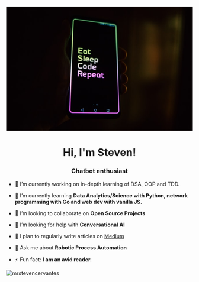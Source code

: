 <p align="center">
  <img src="/roman-synkevych-vXInUOv1n84-unsplash.jpg"/>
</p>
<h1 align="center">Hi, I'm Steven!</h1>
<h3 align="center">Chatbot enthusiast</h3>


- 🔭 I’m currently working on in-depth learning of DSA, OOP and TDD.

- 🌱 I’m currently learning **Data Analytics/Science with Python, network programming with Go and web dev with vanilla JS.**

- 👯 I’m looking to collaborate on **Open Source Projects**

- 🤝 I’m looking for help with **Conversational AI**
<!--
- 👨‍💻 All of my projects are available at [http://example.com](http://example.com)
-->
- 📝 I plan to regularly write articles on [Medium](https://mrstevencervantes.medium.com)

- 💬 Ask me about **Robotic Process Automation**
<!--
- 📄 Know about my experiences [http://example.com](http://example.com)
-->
- ⚡ Fun fact: **I am an avid reader.**

<p align="left"> <img src="https://komarev.com/ghpvc/?username=mrstevencervantes&label=Profile%20views&color=0e75b6&style=flat" alt="mrstevencervantes" /> </p>
<!--
<h3 align="left">Connect with me:</h3>
<p align="left">
<a href="https://twitter.com/mrstevencervant" target="blank"><img align="center" src="https://raw.githubusercontent.com/rahuldkjain/github-profile-readme-generator/master/src/images/icons/Social/twitter.svg" alt="mrstevencervant" height="30" width="40" /></a>
</p>

<h3 align="left">Languages and Tools:</h3>
<p align="left"> <a href="https://www.gnu.org/software/bash/" target="_blank"> <img src="https://www.vectorlogo.zone/logos/gnu_bash/gnu_bash-icon.svg" alt="bash" width="40" height="40"/> </a> <a href="https://www.w3schools.com/css/" target="_blank"> <img src="https://raw.githubusercontent.com/devicons/devicon/master/icons/css3/css3-original-wordmark.svg" alt="css3" width="40" height="40"/> </a> <a href="https://www.djangoproject.com/" target="_blank"> <img src="https://raw.githubusercontent.com/devicons/devicon/master/icons/django/django-original.svg" alt="django" width="40" height="40"/> </a> <a href="https://flask.palletsprojects.com/" target="_blank"> <img src="https://www.vectorlogo.zone/logos/pocoo_flask/pocoo_flask-icon.svg" alt="flask" width="40" height="40"/> </a> <a href="https://git-scm.com/" target="_blank"> <img src="https://www.vectorlogo.zone/logos/git-scm/git-scm-icon.svg" alt="git" width="40" height="40"/> </a> <a href="https://golang.org" target="_blank"> <img src="https://raw.githubusercontent.com/devicons/devicon/master/icons/go/go-original.svg" alt="go" width="40" height="40"/> </a> <a href="https://www.w3.org/html/" target="_blank"> <img src="https://raw.githubusercontent.com/devicons/devicon/master/icons/html5/html5-original-wordmark.svg" alt="html5" width="40" height="40"/> </a> <a href="https://developer.mozilla.org/en-US/docs/Web/JavaScript" target="_blank"> <img src="https://raw.githubusercontent.com/devicons/devicon/master/icons/javascript/javascript-original.svg" alt="javascript" width="40" height="40"/> </a> <a href="https://www.linux.org/" target="_blank"> <img src="https://raw.githubusercontent.com/devicons/devicon/master/icons/linux/linux-original.svg" alt="linux" width="40" height="40"/> </a> <a href="https://materializecss.com/" target="_blank"> <img src="https://raw.githubusercontent.com/prplx/svg-logos/5585531d45d294869c4eaab4d7cf2e9c167710a9/svg/materialize.svg" alt="materialize" width="40" height="40"/> </a> <a href="https://www.python.org" target="_blank"> <img src="https://raw.githubusercontent.com/devicons/devicon/master/icons/python/python-original.svg" alt="python" width="40" height="40"/> </a> </p>


<p><img align="left" src="https://github-readme-stats.vercel.app/api/top-langs?username=mrstevencervantes&show_icons=true&locale=en&layout=compact" alt="mrstevencervantes" /></p>

<p align="left"> <a href="https://github.com/ryo-ma/github-profile-trophy"><img src="https://github-profile-trophy.vercel.app/?username=mrstevencervantes" alt="mrstevencervantes" /></a> </p>

<p align="left"> <a href="https://twitter.com/mrstevencervant" target="blank"><img src="https://img.shields.io/twitter/follow/mrstevencervant?logo=twitter&style=for-the-badge" alt="mrstevencervant" /></a> </p>

<p>&nbsp;<img align="center" src="https://github-readme-stats.vercel.app/api?username=mrstevencervantes&show_icons=true&locale=en" alt="mrstevencervantes" /></p>

<p><img align="center" src="https://github-readme-streak-stats.herokuapp.com/?user=mrstevencervantes&" alt="mrstevencervantes" /></p>
-->
